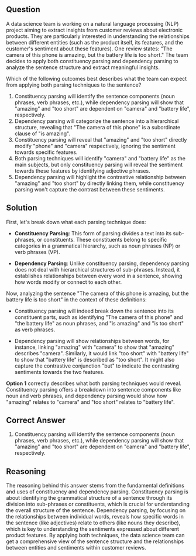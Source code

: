 ## Question
A data science team is working on a natural language processing (NLP) project aiming to extract insights from customer reviews about electronic products. They are particularly interested in understanding the relationships between different entities (such as the product itself, its features, and the customer's sentiment about these features). One review states: "The camera of this phone is amazing, but the battery life is too short." The team decides to apply both constituency parsing and dependency parsing to analyze the sentence structure and extract meaningful insights.

Which of the following outcomes best describes what the team can expect from applying both parsing techniques to the sentence?

1. Constituency parsing will identify the sentence components (noun phrases, verb phrases, etc.), while dependency parsing will show that "amazing" and "too short" are dependent on "camera" and "battery life", respectively.
2. Dependency parsing will categorize the sentence into a hierarchical structure, revealing that "The camera of this phone" is a subordinate clause of "is amazing".
3. Constituency parsing will reveal that "amazing" and "too short" directly modify "phone" and "camera" respectively, ignoring the sentiment towards specific features.
4. Both parsing techniques will identify "camera" and "battery life" as the main subjects, but only constituency parsing will reveal the sentiment towards these features by identifying adjective phrases.
5. Dependency parsing will highlight the contrastive relationship between "amazing" and "too short" by directly linking them, while constituency parsing won't capture the contrast between these sentiments.

## Solution
First, let's break down what each parsing technique does:

- **Constituency Parsing**: This form of parsing divides a text into its sub-phrases, or constituents. These constituents belong to specific categories in a grammatical hierarchy, such as noun phrases (NP) or verb phrases (VP). 

- **Dependency Parsing**: Unlike constituency parsing, dependency parsing does not deal with hierarchical structures of sub-phrases. Instead, it establishes relationships between every word in a sentence, showing how words modify or connect to each other.

Now, analyzing the sentence "The camera of this phone is amazing, but the battery life is too short" in the context of these definitions:

- Constituency parsing will indeed break down the sentence into its constituent parts, such as identifying "The camera of this phone" and "the battery life" as noun phrases, and "is amazing" and "is too short" as verb phrases.

- Dependency parsing will show relationships between words, for instance, linking "amazing" with "camera" to show that "amazing" describes "camera". Similarly, it would link "too short" with "battery life" to show that "battery life" is described as "too short". It might also capture the contrastive conjunction "but" to indicate the contrasting sentiments towards the two features.

**Option 1** correctly describes what both parsing techniques would reveal. Constituency parsing offers a breakdown into sentence components like noun and verb phrases, and dependency parsing would show how "amazing" relates to "camera" and "too short" relates to "battery life".

## Correct Answer
1. Constituency parsing will identify the sentence components (noun phrases, verb phrases, etc.), while dependency parsing will show that "amazing" and "too short" are dependent on "camera" and "battery life", respectively.

## Reasoning
The reasoning behind this answer stems from the fundamental definitions and uses of constituency and dependency parsing. Constituency parsing is about identifying the grammatical structure of a sentence through its division into sub-phrases or constituents, which is crucial for understanding the overall structure of the sentence. Dependency parsing, by focusing on the relationships between individual words, reveals how specific words in the sentence (like adjectives) relate to others (like nouns they describe), which is key to understanding the sentiments expressed about different product features. By applying both techniques, the data science team can get a comprehensive view of the sentence structure and the relationships between entities and sentiments within customer reviews.